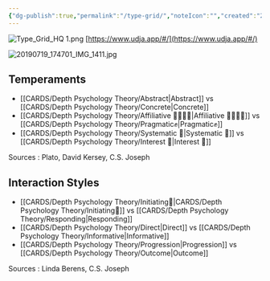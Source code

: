 ```yaml
---
{"dg-publish":true,"permalink":"/type-grid/","noteIcon":"","created":"2023-01-12T12:33:41.904+01:00","updated":"2023-04-18T10:38:53.010+02:00"}
---
```



![Type_Grid_HQ 1.png](/img/user/EXTRAS/Images/Type_Grid_HQ%201.png)
[https://www.udja.app/#/](https://www.udja.app/#/)

![20190719_174701_IMG_1411.jpg](/img/user/EXTRAS/Images/20190719_174701_IMG_1411.jpg)

## Temperaments 
- [[CARDS/Depth Psychology Theory/Abstract\|Abstract]] vs [[CARDS/Depth Psychology Theory/Concrete\|Concrete]]
- [[CARDS/Depth Psychology Theory/Affiliative 👨‍👩‍👧‍👦\|Affiliative 👨‍👩‍👧‍👦]] vs [[CARDS/Depth Psychology Theory/Pragmatic✊\|Pragmatic✊]]
- [[CARDS/Depth Psychology Theory/Systematic 🔧\|Systematic 🔧]] vs [[CARDS/Depth Psychology Theory/Interest 🤝\|Interest 🤝]]

Sources : Plato, David Kersey, C.S. Joseph

## Interaction Styles 
- [[CARDS/Depth Psychology Theory/Initiating👋\|CARDS/Depth Psychology Theory/Initiating👋]] vs [[CARDS/Depth Psychology Theory/Responding\|Responding]]
- [[CARDS/Depth Psychology Theory/Direct\|Direct]] vs [[CARDS/Depth Psychology Theory/Informative\|Informative]]
- [[CARDS/Depth Psychology Theory/Progression\|Progression]] vs [[CARDS/Depth Psychology Theory/Outcome\|Outcome]]

Sources : Linda Berens, C.S. Joseph 